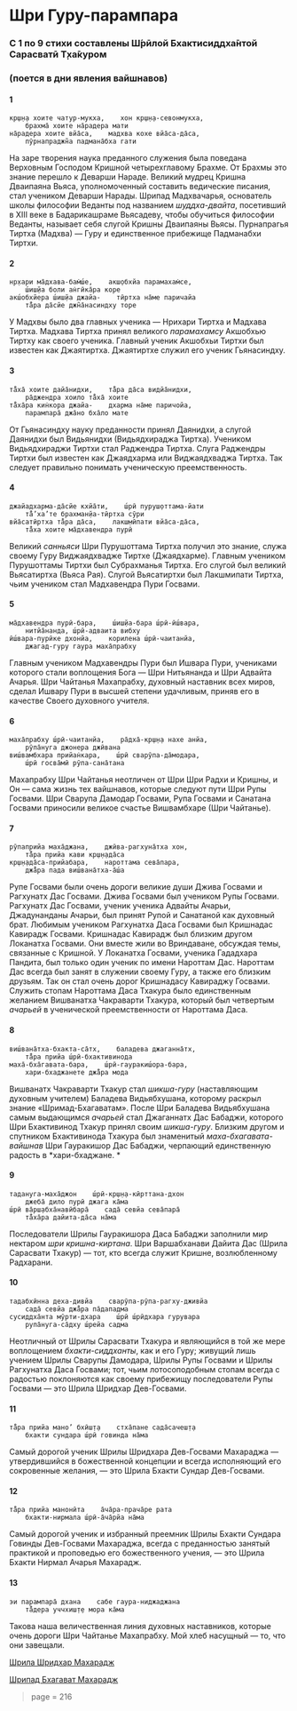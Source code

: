 # Шри Гуру-парампара

### C 1 по 9 стихи составлены Ш́рӣлой Бхактисиддха̄нтой Сарасватӣ Т̣ха̄куром

### (поется в дни явления вайшнавов)

#### 1

    кр̣ш̣н̣а хоите чатур-мукха,    хон кр̣ш̣н̣а-севонмукха,
        брахма̄ хоите на̄радера мати
    на̄радера хоите вйа̄са,    мадхва кохе вйа̄са-да̄са,
        пӯрнапраджн̃а падмана̄бха гати

На заре творения наука преданного служения была поведана Верховным Господом Кришной четырехглавому Брахме. От Брахмы это знание перешло к Деварши Нараде. Великий мудрец Кришна Дваипаяна Вьяса, уполномоченный составить ведические писания, стал учеником Деварши Нарады. Шрипад Мадхвачарья, основатель школы философии Веданты под названием *шуддха-двайта*, посетивший в XIII веке в Бадарикашраме Вьясадеву, чтобы обучиться философии Веданты, называет себя слугой Кришны Дваипаяны Вьясы. Пурнапрагья Тиртха (Мадхва) — Гуру и единственное прибежище Падманабхи Тиртхи.

#### 2

    нр̣хари ма̄дхава-бам̇ш́е,    акш̣обхйа парамахам̇се,
        ш́иш̣йа боли ан̇гӣка̄ра коре
    акш́обхйера ш́иш̣йа джайа-    тӣртха на̄ме паричайа
        та̄̐ра да̄сйе джн̃а̄насиндху торе

У Мадхвы было два главных ученика — Нрихари Тиртха и Мадхава Тиртха. Мадхава Тиртха принял великого *парамахамсу* Акшобхью Тиртху как своего ученика. Главный ученик Акшобхьи Тиртхи был известен как Джаятиртха. Джаятиртхе служил его ученик Гьянасиндху.

#### 3

    та̄̐ха̄ хоите дайа̄нидхи,    та̄̐ра да̄са видйа̄нидхи,
        ра̄джендра хоило та̄̐ха̄ хоите
    та̄̐ха̄ра кин̇кора джайа-    дхарма на̄ме паричойа,
        парампара̄ джа̄но бха̄ло мате

От Гьянасиндху науку преданности принял Даянидхи, а слугой Даянидхи был Видьянидхи (Видьядхираджа Тиртха). Учеником Видьядхираджи Тиртхи стал Раджендра Тиртха. Слуга Раджендры Тиртхи был известен как Джаядхарма или Виджаядхваджа Тиртха. Так следует правильно понимать ученическую преемственность.

#### 4

    джайадхарма-да̄сйе кхйа̄ти,    ш́рӣ пуруш̣оттама-йати
        та̄̐’ха’те брахман̣йа-тӣртха сӯри
    вйа̄сатӣртха та̄̐ра да̄са,    лакш̣мӣпати вйа̄са-да̄са,
        та̄̐ха хоите ма̄дхавендра пурӣ

Великий *санньяси* Шри Пурушоттама Тиртха получил это знание, служа своему Гуру Виджаядхвадже Тиртхе (Джаядхарме). Главным учеником Пурушоттамы Тиртхи был Субрахманья Тиртха. Его слугой был великий Вьясатиртха (Вьяса Рая). Слугой Вьясатиртхи был Лакшмипати Тиртха, чьим учеником стал Мадхавендра Пури Госвами.

#### 5

    ма̄дхавендра пурӣ-бара,    ш́иш̣йа-бара ш́рӣ-ӣш́вара,
        нитйа̄нанда, ш́рӣ-адваита вибху
    ӣш́вара-пурӣке дхонйа,    корилена ш́рӣ-чаитанйа,
        джагад-гуру гаура маха̄прабху

Главным учеником Мадхавендры Пури был Ишвара Пури, учениками которого стали воплощения Бога — Шри Нитьянанда и Шри Адвайта Ачарья. Шри Чайтанья Махапрабху, духовный наставник всех миров, сделал Ишвару Пури в высшей степени удачливым, приняв его в качестве Своего духовного учителя.

#### 6

    маха̄прабху ш́рӣ-чаитанйа,    ра̄дха̄-кр̣ш̣н̣а нахе анйа,
        рӯпа̄нуга джонера джӣвана
    виш́вамбхара прийан̇кара,    ш́рӣ сварӯпа-да̄модара,
        ш́рӣ госва̄мӣ рӯпа-сана̄тана

Махапрабху Шри Чайтанья неотличен от Шри Шри Радхи и Кришны, и Он — сама жизнь тех вайшнавов, которые следуют пути Шри Рупы Госвами. Шри Сварупа Дамодар Госвами, Рупа Госвами и Санатана Госвами приносили великое счастье Вишвамбхаре (Шри Чайтанье).

#### 7

    рӯпаприйа маха̄джана,    джӣва-рагхуна̄тха хон,
        та̄̐ра прийа кави кр̣ш̣н̣ада̄са
    кр̣ш̣н̣ада̄са-прийабара,    нароттама сева̄пара,
        джа̄̐ра пада виш́вана̄тха-а̄ш́а

Рупе Госвами были очень дороги великие души Джива Госвами и Рагхунатх Дас Госвами. Джива Госвами был учеником Рупы Госвами. Рагхунатх Дас Госвами, ученик ученика Адвайты Ачарьи, Джадунанданы Ачарьи, был принят Рупой и Санатаной как духовный брат. Любимым учеником Рагхунатха Даса Госвами был Кришнадас Кавирадж Госвами. Кришнадас Кавирадж был близким другом Локанатха Госвами. Они вместе жили во Вриндаване, обсуждая темы, связанные с Кришной. У Локанатха Госвами, ученика Гададхара Пандита, был только один ученик по имени Нароттам Дас. Нароттам Дас всегда был занят в служении своему Гуру, а также его близким друзьям. Так он стал очень дорог Кришнадасу Кавираджу Госвами. Служить стопам Нароттама Даса Тхакура было единственным желанием Вишванатха Чакраварти Тхакура, который был четвертым *ачарьей* в ученической преемственности от Нароттама Даса.

#### 8

    виш́вана̄тха-бхакта-са̄тх,    баладева джаганна̄тх,
        та̄̐ра прийа ш́рӣ-бхактивинода
    маха̄-бха̄гавата-бара,    ш́рӣ-гауракиш́ора-бара,
        хари-бхаджанете джа̄̐ра мода

Вишванатх Чакраварти Тхакур стал *шикша-гуру* (наставляющим духовным учителем) Баладева Видьябхушана, которому раскрыл знание «Шримад-Бхагаватам». После Шри Баладева Видьябхушана самым выдающимся *ачарьей* стал Джаганнатх Дас Бабаджи, которого Шри Бхактивинод Тхакур принял своим *шикша-гуру*. Близким другом и спутником Бхактивинода Тхакура был знаменитый *маха-бхагавата-вайшнав* Шри Гауракишор Дас Бабаджи, черпающий единственную радость в *хари-бхаджане. *

#### 9

    тадануга-маха̄джон    ш́рӣ-кр̣ш̣н̣а-кӣрттана-дхон
        джеба̄ дило пурӣ джага ка̄ма
    ш́рӣ ва̄рш̣абха̄навӣбара̄    сада̄ севйа сева̄пара̄
        та̄̐ха̄ра дайита-да̄са на̄ма

Последователи Шрилы Гауракишора Даса Бабаджи заполнили мир нектаром *шри кришна-киртана*. Шри Варшабханави Дайита Дас (Шрила Сарасвати Тхакур) — тот, кто всегда служит Кришне, возлюбленному Радхарани.

#### 10

    тадабхӣнна деха-дивйа    сварӯпа-рӯпа-рагху-дживйа
        сада̄ севйа джа̄̐ра па̄дападма
    сусиддха̄нта мӯрти-дхара    ш́рӣ ш́рӣдхара гурувара
        рупа̄нуга-са̄дху ш́рейа садма

Неотличный от Шрилы Сарасвати Тхакура и являющийся в той же мере воплощением *бхакти-сиддханты*, как и его Гуру; живущий лишь учением Шрилы Сварупы Дамодара, Шрилы Рупы Госвами и Шрилы Рагхунатха Даса Госвами; тот, чьим лотосоподобным стопам всегда с радостью поклоняются как своему прибежищу последователи Рупы Госвами — это Шрила Шридхар Дев-Госвами.

#### 11

    та̄̐ра прийа мано’ бхӣш̣т̣а    стха̄пане сада̄сачеш̣т̣а
        бхакти сундара ш́рӣ говинда на̄ма

Самый дорогой ученик Шрилы Шридхара Дев-Госвами Махараджа — утвердившийся в божественной концепции и всегда исполняющий его сокровенные желания, — это Шрила Бхакти Сундар Дев-Госвами.

#### 12

    та̄̐ра прийа манонӣта    а̄ча̄ра-прача̄ре рата
        бхакти-нирмала ш́рӣ-а̄ча̄рйа на̄ма

Самый дорогой ученик и избранный преемник Шрилы Бхакти Сундара Говинды Дев-Госвами Махараджа, всегда с преданностью занятый практикой и проповедью его божественного учения, — это Шрила Бхакти Нирмал Ачарья Махарадж.

#### 13

    эи парампара̄ дхана    сабе гаура-ниджаджана
        та̄̐дера уччхиш̣т̣е мора ка̄ма

Такова наша величественная линия духовных наставников, которые очень дороги Шри Чайтанье Махапрабху. Мой хлеб насущный — то, что они завещали.


[Шрила Шридхар Махарадж](https://soundcloud.com/huron/1-16)

[Шрипад Бхагават Махарадж](https://soundcloud.com/huron/zpw7ouqxyzog)


> page = 216